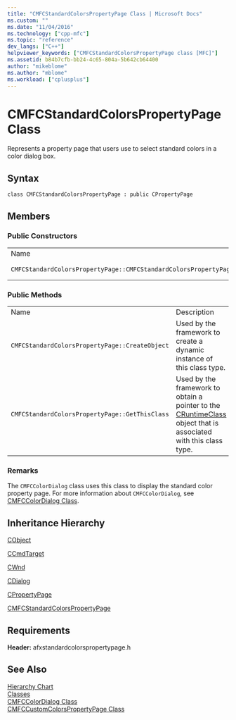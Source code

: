 ```yaml
---
title: "CMFCStandardColorsPropertyPage Class | Microsoft Docs"
ms.custom: ""
ms.date: "11/04/2016"
ms.technology: ["cpp-mfc"]
ms.topic: "reference"
dev_langs: ["C++"]
helpviewer_keywords: ["CMFCStandardColorsPropertyPage class [MFC]"]
ms.assetid: b84b7cfb-bb24-4c65-804a-5b642cb64400
author: "mikeblome"
ms.author: "mblome"
ms.workload: ["cplusplus"]
---
```

# CMFCStandardColorsPropertyPage Class
Represents a property page that users use to select standard colors in a color dialog box.  
  
## Syntax  
  
```  
class CMFCStandardColorsPropertyPage : public CPropertyPage  
```  
  
## Members  
  
### Public Constructors  
  
|||  
|-|-|  
|Name|Description|  
|`CMFCStandardColorsPropertyPage::CMFCStandardColorsPropertyPage`|Default constructor.|  
  
### Public Methods  
  
|||  
|-|-|  
|Name|Description|  
|`CMFCStandardColorsPropertyPage::CreateObject`|Used by the framework to create a dynamic instance of this class type.|  
|`CMFCStandardColorsPropertyPage::GetThisClass`|Used by the framework to obtain a pointer to the [CRuntimeClass](../../mfc/reference/cruntimeclass-structure.md) object that is associated with this class type.|  
  
### Remarks  
 The `CMFCColorDialog` class uses this class to display the standard color property page. For more information about `CMFCColorDialog`, see [CMFCColorDialog Class](../../mfc/reference/cmfccolordialog-class.md).  
  
## Inheritance Hierarchy  
 [CObject](../../mfc/reference/cobject-class.md)  
  
 [CCmdTarget](../../mfc/reference/ccmdtarget-class.md)  
  
 [CWnd](../../mfc/reference/cwnd-class.md)  
  
 [CDialog](../../mfc/reference/cdialog-class.md)  
  
 [CPropertyPage](../../mfc/reference/cpropertypage-class.md)  
  
 [CMFCStandardColorsPropertyPage](../../mfc/reference/cmfcstandardcolorspropertypage-class.md)  
  
## Requirements  
 **Header:** afxstandardcolorspropertypage.h  
  
## See Also  
 [Hierarchy Chart](../../mfc/hierarchy-chart.md)   
 [Classes](../../mfc/reference/mfc-classes.md)   
 [CMFCColorDialog Class](../../mfc/reference/cmfccolordialog-class.md)   
 [CMFCCustomColorsPropertyPage Class](../../mfc/reference/cmfccustomcolorspropertypage-class.md)
